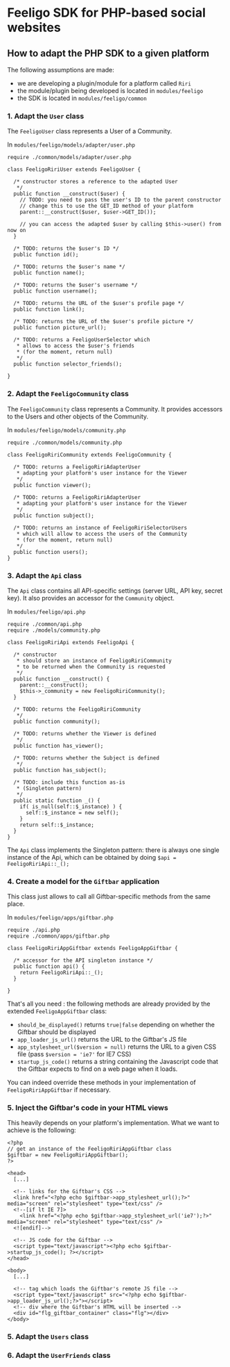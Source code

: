 # Feeligo SDK for PHP-based social websites

## How to adapt the PHP SDK to a given platform

The following assumptions are made:

  * we are developing a plugin/module for a platform called `Riri`
  * the module/plugin being developed is located in `modules/feeligo`
  * the SDK is located in `modules/feeligo/common`


### 1. Adapt the `User` class  

The `FeeligoUser` class represents a User of a Community.

In `modules/feeligo/models/adapter/user.php`

    require ./common/models/adapter/user.php

    class FeeligoRiriUser extends FeeligoUser {
      
      /* constructor stores a reference to the adapted User
       */
      public function __construct($user) {
        // TODO: you need to pass the user's ID to the parent constructor
        // change this to use the GET_ID method of your platform
        parent::__construct($user, $user->GET_ID());
        
        // you can access the adapted $user by calling $this->user() from now on
      }
      
      /* TODO: returns the $user's ID */
      public function id();
      
      /* TODO: returns the $user's name */
      public function name();
      
      /* TODO: returns the $user's username */
      public function username();
      
      /* TODO: returns the URL of the $user's profile page */
      public function link();
      
      /* TODO: returns the URL of the $user's profile picture */
      public function picture_url();
      
      /* TODO: returns a FeeligoUserSelector which
       * allows to access the $user's friends
       * (for the moment, return null)
       */
      public function selector_friends();
  
    }

  
### 2. Adapt the `FeeligoCommunity` class

The `FeeligoCommunity` class represents a Community. It provides accessors to the Users and other objects of the Community.

In `modules/feeligo/models/community.php`

    require ./common/models/community.php

    class FeeligoRiriCommunity extends FeeligoCommunity {
      
      /* TODO: returns a FeeligoRiriAdapterUser
       * adapting your platform's user instance for the Viewer
       */
      public function viewer();
      
      /* TODO: returns a FeeligoRiriAdapterUser
       * adapting your platform's user instance for the Viewer
       */
      public function subject();
  
      /* TODO: returns an instance of FeeligoRiriSelectorUsers
       * which will allow to access the users of the Community
       * (for the moment, return null)
       */
      public function users();
    }


### 3. Adapt the `Api` class

The `Api` class contains all API-specific settings (server URL, API key, secret key). It also provides an accessor for the `Community` object.

In `modules/feeligo/api.php`

    require ./common/api.php
    require ./models/community.php
    
    class FeeligoRiriApi extends FeeligoApi {
      
      /* constructor
       * should store an instance of FeeligoRiriCommunity
       * to be returned when the Community is requested
       */
      public function __construct() {
        parent::__construct();
        $this->_community = new FeeligoRiriCommunity();
      }
      
      /* TODO: returns the FeeligoRiriCommunity
       */
      public function community();
      
      /* TODO: returns whether the Viewer is defined
       */
      public function has_viewer();
      
      /* TODO: returns whether the Subject is defined
       */
      public function has_subject();
      
      /* TODO: include this function as-is
       * (Singleton pattern)
       */
      public static function _() {
        if( is_null(self::$_instance) ) {
          self::$_instance = new self();
        }
        return self::$_instance;
      }
    }
    
The `Api` class implements the Singleton pattern: there is always one single instance of the Api, which can be obtained by doing `$api = FeeligoRiriApi::_();`


### 4. Create a model for the `Giftbar` application

This class just allows to call all Giftbar-specific methods from the same place.

In `modules/feeligo/apps/giftbar.php`

    require ./api.php
    require ./common/apps/giftbar.php
    
    class FeeligoRiriAppGiftbar extends FeeligoAppGiftbar {
      
      /* accessor for the API singleton instance */
      public function api() {
        return FeeligoRiriApi::_();
      }
      
    }
    
That's all you need : the following methods are already provided by the extended `FeeligoAppGiftbar` class:

  * `should_be_displayed()` returns `true|false` depending on whether the Giftbar should be displayed
  * `app_loader_js_url()` returns the URL to the Giftbar's JS file
  * `app_stylesheet_url($version = null)` returns the URL to a given CSS file (pass `$version = 'ie7'` for IE7 CSS)
  * `startup_js_code()` returns a string containing the Javascript code that the Giftbar expects to find on a web page when it loads.
  
You can indeed override these methods in your implementation of `FeeligoRiriAppGiftbar` if necessary.


### 5. Inject the Giftbar's code in your HTML views

This heavily depends on your platform's implementation. What we want to achieve is the following:

    <?php
    // get an instance of the FeeligoRiriAppGiftbar class
    $giftbar = new FeeligoRiriAppGiftbar();
    ?>

    <head>
      [...]
  
      <!-- links for the Giftbar's CSS -->
      <link href="<?php echo $giftbar->app_stylesheet_url();?>" media="screen" rel="stylesheet" type="text/css" />
      <!--[if lt IE 7]> 
        <link href="<?php echo $giftbar->app_stylesheet_url('ie7');?>" media="screen" rel="stylesheet" type="text/css" />
      <![endif]-->
  
      <!-- JS code for the Giftbar -->
      <script type="text/javascript"><?php echo $giftbar->startup_js_code(); ?></script>
    </head>

    <body>
      [...]
  
      <!-- tag which loads the Giftbar's remote JS file -->
      <script type="text/javascript" src="<?php echo $giftbar->app_loader_js_url();?>"></script>
      <!-- div where the Giftbar's HTML will be inserted -->
      <div id="flg_giftbar_container" class="flg"></div>
    </body>



### 5. Adapt the `Users` class

### 6. Adapt the `UserFriends` class

